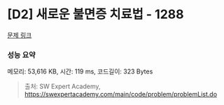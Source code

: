 # [D2] 새로운 불면증 치료법 - 1288 

[문제 링크](https://swexpertacademy.com/main/code/problem/problemDetail.do?contestProbId=AV18_yw6I9MCFAZN) 

### 성능 요약

메모리: 53,616 KB, 시간: 119 ms, 코드길이: 323 Bytes



> 출처: SW Expert Academy, https://swexpertacademy.com/main/code/problem/problemList.do